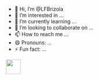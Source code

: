 - 👋 Hi, I’m @LFBrizola
- 👀 I’m interested in ...
- 🌱 I’m currently learning ...
- 💞️ I’m looking to collaborate on ...
- 📫 How to reach me ...
- 😄 Pronouns: ...
- ⚡ Fun fact: ...

<img src="https://icongr.am/devicon/python-original.svg?size=101&color=currentColor" width="40" height="40"/>
